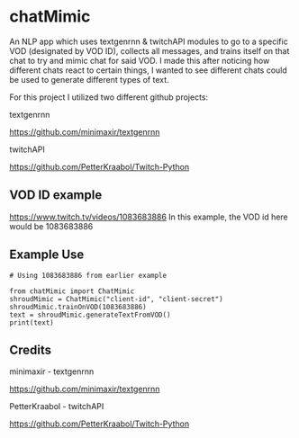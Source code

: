 # chatMimic
An NLP app which uses textgenrnn &amp; twitchAPI modules to go to a specific VOD (designated by VOD ID), collects all messages, and trains itself on that chat to try and mimic chat for said VOD. I made this after noticing how different chats react to certain things, I wanted to see different chats could be used to generate different types of text. 

For this project I utilized two different github projects:

textgenrnn

https://github.com/minimaxir/textgenrnn

twitchAPI

https://github.com/PetterKraabol/Twitch-Python

## VOD ID example 
https://www.twitch.tv/videos/1083683886
In this example, the VOD id here would be 1083683886

## Example Use
```
# Using 1083683886 from earlier example

from chatMimic import ChatMimic
shroudMimic = ChatMimic("client-id", "client-secret") 
shroudMimic.trainOnVOD(1083683886)
text = shroudMimic.generateTextFromVOD()
print(text)
```

## Credits

minimaxir - textgenrnn

https://github.com/minimaxir/textgenrnn

PetterKraabol - twitchAPI

https://github.com/PetterKraabol/Twitch-Python

